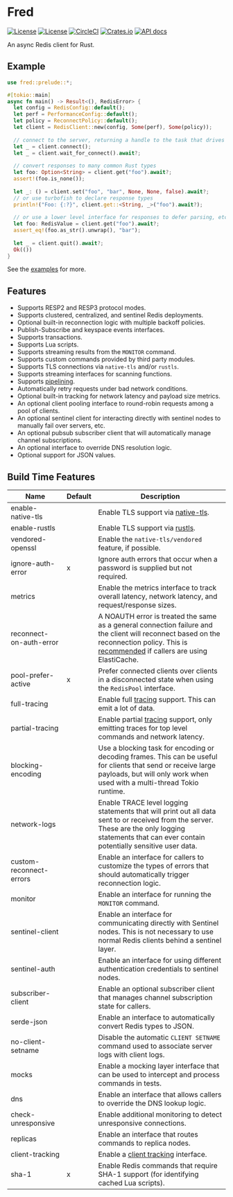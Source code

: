 Fred
====

[![License](https://img.shields.io/badge/license-MIT-blue.svg)](https://opensource.org/licenses/MIT)
[![License](https://img.shields.io/badge/License-Apache%202.0-blue.svg)](https://opensource.org/licenses/Apache-2.0)
[![CircleCI](https://circleci.com/gh/aembke/fred.rs/tree/main.svg?style=svg)](https://circleci.com/gh/aembke/fred.rs/tree/main)
[![Crates.io](https://img.shields.io/crates/v/fred.svg)](https://crates.io/crates/fred)
[![API docs](https://docs.rs/fred/badge.svg)](https://docs.rs/fred)

An async Redis client for Rust.

## Example 

```rust
use fred::prelude::*;

#[tokio::main]
async fn main() -> Result<(), RedisError> {
  let config = RedisConfig::default();
  let perf = PerformanceConfig::default();
  let policy = ReconnectPolicy::default();
  let client = RedisClient::new(config, Some(perf), Some(policy));
  
  // connect to the server, returning a handle to the task that drives the connection
  let _ = client.connect();
  let _ = client.wait_for_connect().await?;
 
  // convert responses to many common Rust types
  let foo: Option<String> = client.get("foo").await?;
  assert!(foo.is_none());
  
  let _: () = client.set("foo", "bar", None, None, false).await?;
  // or use turbofish to declare response types
  println!("Foo: {:?}", client.get::<String, _>("foo").await?);
  
  // or use a lower level interface for responses to defer parsing, etc
  let foo: RedisValue = client.get("foo").await?;
  assert_eq!(foo.as_str().unwrap(), "bar");
  
  let _ = client.quit().await?;
  Ok(())
}
```

See the [examples](https://github.com/aembke/fred.rs/tree/main/examples) for more.

## Features

* Supports RESP2 and RESP3 protocol modes.
* Supports clustered, centralized, and sentinel Redis deployments.
* Optional built-in reconnection logic with multiple backoff policies.
* Publish-Subscribe and keyspace events interfaces.
* Supports transactions.
* Supports Lua scripts. 
* Supports streaming results from the `MONITOR` command. 
* Supports custom commands provided by third party modules. 
* Supports TLS connections via `native-tls` and/or `rustls`.
* Supports streaming interfaces for scanning functions.
* Supports [pipelining](https://redis.io/topics/pipelining). 
* Automatically retry requests under bad network conditions.
* Optional built-in tracking for network latency and payload size metrics.
* An optional client pooling interface to round-robin requests among a pool of clients.
* An optional sentinel client for interacting directly with sentinel nodes to manually fail over servers, etc.
* An optional pubsub subscriber client that will automatically manage channel subscriptions.
* An optional interface to override DNS resolution logic.
* Optional support for JSON values.

## Build Time Features 

| Name                    | Default | Description                                                                                                                                                                                                                                                                       |
|-------------------------|---------|-----------------------------------------------------------------------------------------------------------------------------------------------------------------------------------------------------------------------------------------------------------------------------------|
| enable-native-tls       |         | Enable TLS support via [native-tls](https://crates.io/crates/native-tls).                                                                                                                                                                                                         |
| enable-rustls           |         | Enable TLS support via [rustls](https://crates.io/crates/rustls).                                                                                                                                                                                                                 |
| vendored-openssl        |         | Enable the `native-tls/vendored` feature, if possible.                                                                                                                                                                                                                            |
| ignore-auth-error       | x       | Ignore auth errors that occur when a password is supplied but not required.                                                                                                                                                                                                       |
| metrics                 |         | Enable the metrics interface to track overall latency, network latency, and request/response sizes.                                                                                                                                                                               |
| reconnect-on-auth-error |         | A NOAUTH error is treated the same as a general connection failure and the client will reconnect based on the reconnection policy. This is [recommended](https://github.com/StackExchange/StackExchange.Redis/issues/1273#issuecomment-651823824) if callers are using ElastiCache. |
| pool-prefer-active      | x       | Prefer connected clients over clients in a disconnected state when using the `RedisPool` interface.                                                                                                                                                                               |
| full-tracing            |         | Enable full [tracing](./src/trace/README.md) support. This can emit a lot of data.                                                                                                                                                                                                |
| partial-tracing         |         | Enable partial [tracing](./src/trace/README.md) support, only emitting traces for top level commands and network latency.                                                                                                                                                         |
| blocking-encoding       |         | Use a blocking task for encoding or decoding frames. This can be useful for clients that send or receive large payloads, but will only work when used with a multi-thread Tokio runtime.                                                                                          |
| network-logs            |         | Enable TRACE level logging statements that will print out all data sent to or received from the server. These are the only logging statements that can ever contain potentially sensitive user data.                                                                              |
| custom-reconnect-errors |         | Enable an interface for callers to customize the types of errors that should automatically trigger reconnection logic.                                                                                                                                                            |
| monitor                 |         | Enable an interface for running the `MONITOR` command.                                                                                                                                                                                                                            |
| sentinel-client         |         | Enable an interface for communicating directly with Sentinel nodes. This is not necessary to use normal Redis clients behind a sentinel layer.                                                                                                                                    |
| sentinel-auth           |         | Enable an interface for using different authentication credentials to sentinel nodes.                                                                                                                                                                                             |
| subscriber-client       |         | Enable an optional subscriber client that manages channel subscription state for callers.                                                                                                                                                                                         |
| serde-json              |         | Enable an interface to automatically convert Redis types to JSON.                                                                                                                                                                                                                 |
| no-client-setname       |         | Disable the automatic `CLIENT SETNAME` command used to associate server logs with client logs.                                                                                                                                                                                    |
| mocks                   |         | Enable a mocking layer interface that can be used to intercept and process commands in tests.                                                                                                                                                                                     |
| dns                     |         | Enable an interface that allows callers to override the DNS lookup logic.                                                                                                                                                                                                         |
| check-unresponsive      |         | Enable additional monitoring to detect unresponsive connections.                                                                                                                                                                                                                  |
| replicas                |         | Enable an interface that routes commands to replica nodes.                                                                                                                                                                                                                        |
| client-tracking         |         | Enable a [client tracking](https://redis.io/docs/manual/client-side-caching/) interface.                                                                                                                                                                                  |
| sha-1                   | x       | Enable Redis commands that require SHA-1 support (for identifying cached Lua scripts).                                                                                                                                                                                            |

